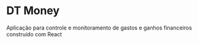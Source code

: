 # DT Money
 Aplicação para controle e monitoramento de gastos e ganhos financeiros construído com React
